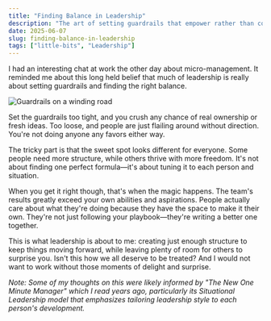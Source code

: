 ```yaml
---
title: "Finding Balance in Leadership"
description: "The art of setting guardrails that empower rather than constrain."
date: 2025-06-07
slug: finding-balance-in-leadership
tags: ["little-bits", "Leadership"]
---
```


I had an interesting chat at work the other day about micro-management. It reminded me about this long held belief that much of leadership is really about setting guardrails and finding the right balance.

![Guardrails on a winding road](/images/guardrails.jpg)

Set the guardrails too tight, and you crush any chance of real ownership or fresh ideas. Too loose, and people are just flailing around without direction. You're not doing anyone any favors either way.

The tricky part is that the sweet spot looks different for everyone. Some people need more structure, while others thrive with more freedom. It's not about finding one perfect formula—it's about tuning it to each person and situation.

When you get it right though, that's when the magic happens. The team's results greatly exceed your own abilities and aspirations. People actually care about what they're doing because they have the space to make it their own. They're not just following your playbook—they're writing a better one together.

This is what leadership is about to me: creating just enough structure to keep things moving forward, while leaving plenty of room for others to surprise you. Isn't this how we all deserve to be treated? And I would not want to work without those moments of delight and surprise.

*Note: Some of my thoughts on this were likely informed by "The New One Minute Manager" which I read years ago, particularly its Situational Leadership model that emphasizes tailoring leadership style to each person's development.* 